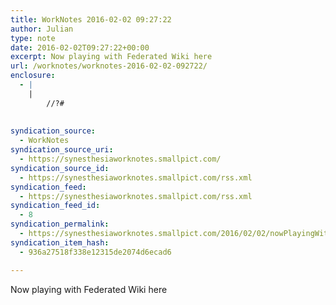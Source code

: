 ```yaml
---
title: WorkNotes 2016-02-02 09:27:22
author: Julian
type: note
date: 2016-02-02T09:27:22+00:00
excerpt: Now playing with Federated Wiki here
url: /worknotes/worknotes-2016-02-02-092722/
enclosure:
  - |
    |
        //?#
        
        
syndication_source:
  - WorkNotes
syndication_source_uri:
  - https://synesthesiaworknotes.smallpict.com/
syndication_source_id:
  - https://synesthesiaworknotes.smallpict.com/rss.xml
syndication_feed:
  - https://synesthesiaworknotes.smallpict.com/rss.xml
syndication_feed_id:
  - 8
syndication_permalink:
  - https://synesthesiaworknotes.smallpict.com/2016/02/02/nowPlayingWithFederatedWikiHere.html
syndication_item_hash:
  - 936a27518f338e12315de2074d6ecad6

---
```

Now playing with Federated Wiki here